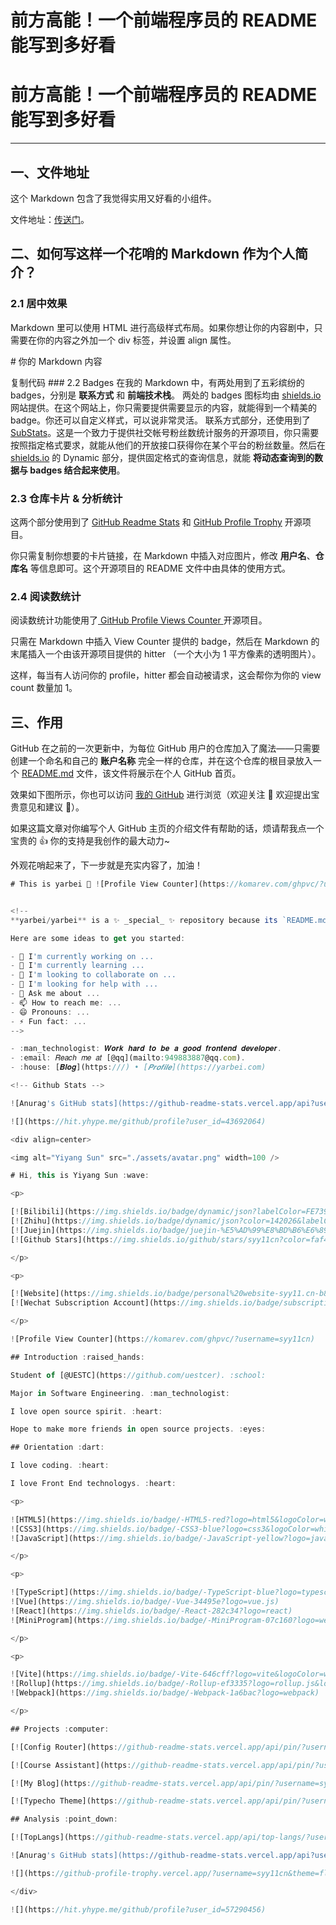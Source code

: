 # 前方高能！一个前端程序员的 README 能写到多好看

# 前方高能！一个前端程序员的 README 能写到多好看

---

## 一、文件地址

这个 Markdown 包含了我觉得实用又好看的小组件。

文件地址：[传送门](https://github.com/syy11cn/syy11cn/blob/main/README.md)。

## 二、如何写这样一个花哨的 Markdown 作为个人简介？

### 2.1 居中效果

Markdown 里可以使用 HTML 进行高级样式布局。如果你想让你的内容剧中，只需要在你的内容之外加一个 div 标签，并设置 align 属性。

\# 你的 Markdown 内容

复制代码 ### 2.2 Badges 在我的 Markdown 中，有两处用到了五彩缤纷的 badges，分别是 **联系方式** 和 **前端技术栈**。 两处的 badges 图标均由 [shields.io](https://shields.io) 网站提供。在这个网站上，你只需要提供需要显示的内容，就能得到一个精美的 badge。你还可以自定义样式，可以说非常灵活。 联系方式部分，还使用到了 [SubStats](https://substats.spencerwoo.com/#why-i-did-this)。这是一个致力于提供社交帐号粉丝数统计服务的开源项目，你只需要按照指定格式要求，就能从他们的开放接口获得你在某个平台的粉丝数量。然后在 [shields.io](https://shields.io) 的 Dynamic 部分，提供固定格式的查询信息，就能 **将动态查询到的数据与 badges 结合起来使用**。

### 2.3 仓库卡片 & 分析统计

这两个部分使用到了 [GitHub Readme Stats](https://github.com/anuraghazra/github-readme-stats) 和 [GitHub Profile Trophy](https://github.com/ryo-ma/github-profile-trophy) 开源项目。

你只需复制你想要的卡片链接，在 Markdown 中插入对应图片，修改 **用户名**、**仓库名** 等信息即可。这个开源项目的 README 文件中由具体的使用方式。

### 2.4 阅读数统计

阅读数统计功能使用了[ GitHub Profile Views Counter ](https://github.com/antonkomarev/github-profile-views-counter)开源项目。

只需在 Markdown 中插入 View Counter 提供的 badge，然后在 Markdown 的末尾插入一个由该开源项目提供的 hitter （一个大小为 1 平方像素的透明图片）。

这样，每当有人访问你的 profile，hitter 都会自动被请求，这会帮你为你的 view count 数量加 1。

## 三、作用

GitHub 在之前的一次更新中，为每位 GitHub 用户的仓库加入了魔法——只需要创建一个命名和自己的 **账户名称** 完全一样的仓库，并在这个仓库的根目录放入一个 [README.md](http://README.md) 文件，该文件将展示在个人 GitHub 首页。

效果如下图所示，你也可以访问 [我的 GitHub](https://github.com/yarbei) 进行浏览（欢迎关注 👏 欢迎提出宝贵意见和建议 🙌）。

如果这篇文章对你编写个人 GitHub 主页的介绍文件有帮助的话，烦请帮我点一个宝贵的 👍 你的支持是我创作的最大动力~

外观花哨起来了，下一步就是充实内容了，加油！

```javascript
# This is yarbei 👋 ![Profile View Counter](https://komarev.com/ghpvc/?username=yarbei)


<!--
**yarbei/yarbei** is a ✨ _special_ ✨ repository because its `README.md` (this file) appears on your GitHub profile.

Here are some ideas to get you started:

- 🔭 I'm currently working on ...
- 🌱 I'm currently learning ...
- 👯 I'm looking to collaborate on ...
- 🤔 I'm looking for help with ...
- 💬 Ask me about ...
- 📫 How to reach me: ...
- 😄 Pronouns: ...
- ⚡ Fun fact: ...
-->

- :man_technologist: 𝑾𝒐𝒓𝒌 𝒉𝒂𝒓𝒅 𝒕𝒐 𝒃𝒆 𝒂 𝒈𝒐𝒐𝒅 𝒇𝒓𝒐𝒏𝒕𝒆𝒏𝒅 𝒅𝒆𝒗𝒆𝒍𝒐𝒑𝒆𝒓.
- :email: 𝑅𝑒𝑎𝑐ℎ 𝑚𝑒 𝑎𝑡 [@qq](mailto:949883887@qq.com).
- :house: [𝑩𝒍𝒐𝒈](https:///) • [𝑷𝒓𝒐𝒇𝒊𝒍𝒆](https://yarbei.com) 

<!-- Github Stats -->

![Anurag's GitHub stats](https://github-readme-stats.vercel.app/api?username=yarbei&show_icons=true)

![](https://hit.yhype.me/github/profile?user_id=43692064)
```

```javascript
<div align=center>

<img alt="Yiyang Sun" src="./assets/avatar.png" width=100 />

# Hi, this is Yiyang Sun :wave:

<p>

[![Bilibili](https://img.shields.io/badge/dynamic/json?labelColor=FE7398&logo=bilibili&logoColor=white&label=bilibili%20fans&color=00aeec&query=%24.data.totalSubs&url=https%3A%2F%2Fapi.spencerwoo.com%2Fsubstats%2F%3Fsource%3Dbilibili%26queryKey%3D439734028)](https://space.bilibili.com/439734028)
[![Zhihu](https://img.shields.io/badge/dynamic/json?color=142026&labelColor=0066ff&logo=zhihu&logoColor=white&label=zhihu%20fans&query=%24.data.totalSubs&url=https%3A%2F%2Fapi.spencerwoo.com%2Fsubstats%2F%3Fsource%3Dzhihu%26queryKey%3Dsyy11cn)](https://www.zhihu.com/people/syy11cn)
[![Juejin](https://img.shields.io/badge/juejin-%E5%AD%99%E8%BD%B6%E6%89%AC-1e80ff?logo=bytedance)](https://juejin.cn/user/4010632618185038)
[![Github Stars](https://img.shields.io/github/stars/syy11cn?color=faf408&label=github%20stars&logo=github)](https://github.com/syy11cn)

</p>

<p>

[![Website](https://img.shields.io/badge/personal%20website-syy11.cn-b860ff?logo=html5&logoColor=white&labelColor=red)](https://syy11.cn)
[![Wechat Subscription Account](https://img.shields.io/badge/subscription%20account-%E5%AD%99%E8%BD%B6%E6%89%AC-1e80ff?logo=wechat)](https://mp.weixin.qq.com/mp/profile_ext?action=home&__biz=MzIwNzQxNTgxNQ==&scene=124#wechat_redirect)

</p>

![Profile View Counter](https://komarev.com/ghpvc/?username=syy11cn)

## Introduction :raised_hands:

Student of [@UESTC](https://github.com/uestcer). :school:

Major in Software Engineering. :man_technologist:

I love open source spirit. :heart:

Hope to make more friends in open source projects. :eyes:

## Orientation :dart:

I love coding. :heart:

I love Front End technologys. :heart:

<p>

![HTML5](https://img.shields.io/badge/-HTML5-red?logo=html5&logoColor=white)
![CSS3](https://img.shields.io/badge/-CSS3-blue?logo=css3&logoColor=white)
![JavaScript](https://img.shields.io/badge/-JavaScript-yellow?logo=javascript&logoColor=white)

</p>

<p>

![TypeScript](https://img.shields.io/badge/-TypeScript-blue?logo=typescript&logoColor=white)
![Vue](https://img.shields.io/badge/-Vue-34495e?logo=vue.js)
![React](https://img.shields.io/badge/-React-282c34?logo=react)
![MiniProgram](https://img.shields.io/badge/-MiniProgram-07c160?logo=wechat&logoColor=white)

</p>

<p>

![Vite](https://img.shields.io/badge/-Vite-646cff?logo=vite&logoColor=white)
![Rollup](https://img.shields.io/badge/-Rollup-ef3335?logo=rollup.js&logoColor=white)
![Webpack](https://img.shields.io/badge/-Webpack-1a6bac?logo=webpack)

</p>

## Projects :computer:

[![Config Router](https://github-readme-stats.vercel.app/api/pin/?username=syy11cn&repo=config-router)](https://github.com/syy11cn/config-router)

[![Course Assistant](https://github-readme-stats.vercel.app/api/pin/?username=syy11cn&repo=course-assistant-miniprogram-fe)](https://github.com/syy11cn/course-assistant-miniprogram-fe)

[![My Blog](https://github-readme-stats.vercel.app/api/pin/?username=syy11cn&repo=my-blog)](https://github.com/syy11cn/my-blog)

[![Typecho Theme](https://github-readme-stats.vercel.app/api/pin/?username=syy11cn&repo=18px-Typecho-Theme)](https://github.com/syy11cn/18px-Typecho-Theme)

## Analysis :point_down:

[![TopLangs](https://github-readme-stats.vercel.app/api/top-langs/?username=anuraghazra&layout=compact)](https://github.com/anuraghazra/github-readme-stats)

![Anurag's GitHub stats](https://github-readme-stats.vercel.app/api?username=syy11cn&show_icons=true&bg_color=30,e96443,904e95&title_color=fff&text_color=fff)

![](https://github-profile-trophy.vercel.app/?username=syy11cn&theme=flat&column=7&margin-w=10)

</div>

![](https://hit.yhype.me/github/profile?user_id=57290456)
```
